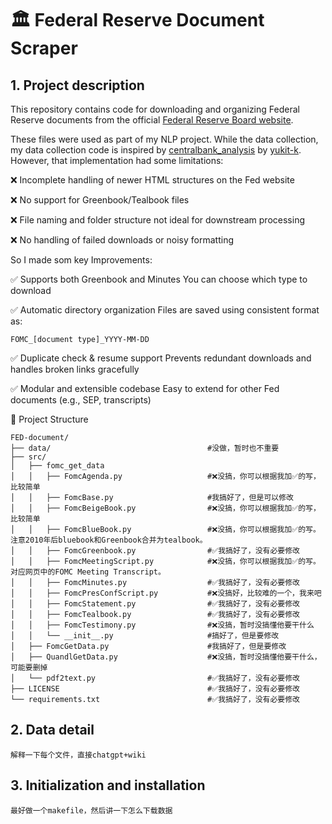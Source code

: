 # 🏛️ Federal Reserve Document Scraper

## 1. Project description

This repository contains code for downloading and organizing Federal Reserve documents from the official [Federal Reserve Board website](https://www.federalreserve.gov/monetarypolicy/fomc_historical_year.htm).

These files were used as part of my NLP project. While the data collection, my data collection code is inspired by [centralbank_analysis](https://github.com/yukit-k/centralbank_analysis) by [yukit-k](https://github.com/yukit-k). 
However, that implementation had some limitations:

❌ Incomplete handling of newer HTML structures on the Fed website

❌ No support for Greenbook/Tealbook files

❌ File naming and folder structure not ideal for downstream processing

❌ No handling of failed downloads or noisy formatting


So I made som key Improvements:

✅ Supports both Greenbook and Minutes	You can choose which type to download

✅ Automatic directory organization	Files are saved using consistent format as:
```
FOMC_[document type]_YYYY-MM-DD
```
✅ Duplicate check & resume support	Prevents redundant downloads and handles broken links gracefully

✅ Modular and extensible codebase	Easy to extend for other Fed documents (e.g., SEP, transcripts)

📁 Project Structure
```
FED-document/
├── data/                                   #没做，暂时也不重要
├── src/
│   ├── fomc_get_data
│   │   ├── FomcAgenda.py                   #❌没搞，你可以根据我加✅的写，比较简单
│   │   ├── FomcBase.py                     #我搞好了，但是可以修改
│   │   ├── FomcBeigeBook.py                #❌没搞，你可以根据我加✅的写，比较简单
│   │   ├── FomcBlueBook.py                 #❌没搞，你可以根据我加✅的写。注意2010年后bluebook和Greenbook合并为tealbook。
│   │   ├── FomcGreenbook.py                #✅我搞好了，没有必要修改
│   │   ├── FomcMeetingScript.py            #❌没搞，你可以根据我加✅的写。对应网页中的FOMC Meeting Transcript。
│   │   ├── FomcMinutes.py                  #✅我搞好了，没有必要修改
│   │   ├── FomcPresConfScript.py           #❌没搞好，比较难的一个，我来吧
│   │   ├── FomcStatement.py                #✅我搞好了，没有必要修改
│   │   ├── FomcTealbook.py                 #✅我搞好了，没有必要修改
│   │   ├── FomcTestimony.py                #❌没搞，暂时没搞懂他要干什么
│   │   └── __init__.py                     #搞好了，但是要修改
│   ├── FomcGetData.py                      #我搞好了，但是要修改
│   ├── QuandlGetData.py                    #❌没搞，暂时没搞懂他要干什么，可能要删掉
│   └── pdf2text.py                         #✅我搞好了，没有必要修改
├── LICENSE                                 #✅我搞好了，没有必要修改
└── requirements.txt                        #✅我搞好了，没有必要修改
```

## 2. Data detail

```
解释一下每个文件，直接chatgpt+wiki
```

## 3. Initialization and installation

```
最好做一个makefile，然后讲一下怎么下载数据
```

